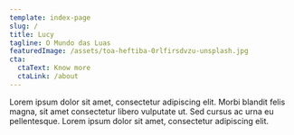 ```yaml
---
template: index-page
slug: /
title: Lucy
tagline: O Mundo das Luas
featuredImage: /assets/toa-heftiba-0rlfirsdvzu-unsplash.jpg
cta:
  ctaText: Know more
  ctaLink: /about
---
```

Lorem ipsum dolor sit amet, consectetur adipiscing elit. Morbi blandit felis magna, sit amet consectetur libero vulputate ut. Sed cursus ac urna eu pellentesque. Lorem ipsum dolor sit amet, consectetur adipiscing elit.